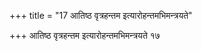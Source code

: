 +++
title = "17 आतिष्ठ वृत्रहन्तम इत्यारोहन्तमभिमन्त्रयते"

+++
आतिष्ठ वृत्रहन्तम इत्यारोहन्तमभिमन्त्रयते १७